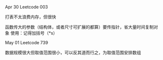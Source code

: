 Apr 30 Leetcode 003

打表不太浪费内存，但很快

函数传大的参数（结构体，或者尺寸可扩展的都算）要传指针，省大量时间复制对象
使用：记得加括号（*s）

May 01 Leetcode 739

数据规模很大但取值范围很小，可以反其道而行之，为取值范围安排数组
